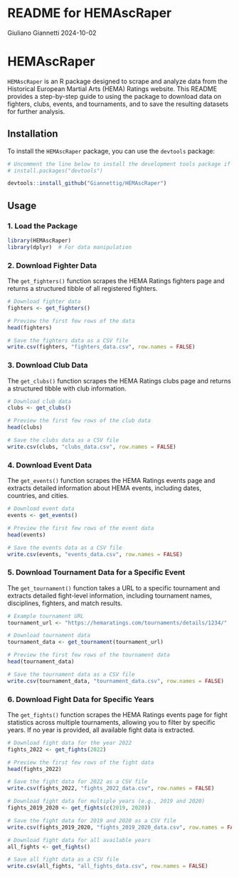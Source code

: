 # README for HEMAscRaper

Giuliano Giannetti 2024-10-02

# HEMAscRaper

`HEMAscRaper` is an R package designed to scrape and analyze data from the Historical European Martial Arts (HEMA) Ratings website. This README provides a step-by-step guide to using the package to download data on fighters, clubs, events, and tournaments, and to save the resulting datasets for further analysis.

## Installation

To install the `HEMAscRaper` package, you can use the `devtools` package:

``` r
# Uncomment the line below to install the development tools package if not already installed
# install.packages("devtools")

devtools::install_github("Giannettig/HEMAscRaper")
```

## Usage

### 1. Load the Package

``` r
library(HEMAscRaper)
library(dplyr)  # For data manipulation
```

### 2. Download Fighter Data

The `get_fighters()` function scrapes the HEMA Ratings fighters page and returns a structured tibble of all registered fighters.

``` r
# Download fighter data
fighters <- get_fighters()

# Preview the first few rows of the data
head(fighters)

# Save the fighters data as a CSV file
write.csv(fighters, "fighters_data.csv", row.names = FALSE)
```

### 3. Download Club Data

The `get_clubs()` function scrapes the HEMA Ratings clubs page and returns a structured tibble with club information.

``` r
# Download club data
clubs <- get_clubs()

# Preview the first few rows of the club data
head(clubs)

# Save the clubs data as a CSV file
write.csv(clubs, "clubs_data.csv", row.names = FALSE)
```

### 4. Download Event Data

The `get_events()` function scrapes the HEMA Ratings events page and extracts detailed information about HEMA events, including dates, countries, and cities.

``` r
# Download event data
events <- get_events()

# Preview the first few rows of the event data
head(events)

# Save the events data as a CSV file
write.csv(events, "events_data.csv", row.names = FALSE)
```

### 5. Download Tournament Data for a Specific Event

The `get_tournament()` function takes a URL to a specific tournament and extracts detailed fight-level information, including tournament names, disciplines, fighters, and match results.

``` r
# Example tournament URL
tournament_url <- "https://hemaratings.com/tournaments/details/1234/"

# Download tournament data
tournament_data <- get_tournament(tournament_url)

# Preview the first few rows of the tournament data
head(tournament_data)

# Save the tournament data as a CSV file
write.csv(tournament_data, "tournament_data.csv", row.names = FALSE)
```

### 6. Download Fight Data for Specific Years

The `get_fights()` function scrapes the HEMA Ratings events page for fight statistics across multiple tournaments, allowing you to filter by specific years. If no year is provided, all available fight data is extracted.

``` r
# Download fight data for the year 2022
fights_2022 <- get_fights(2022)

# Preview the first few rows of the fight data
head(fights_2022)

# Save the fight data for 2022 as a CSV file
write.csv(fights_2022, "fights_2022_data.csv", row.names = FALSE)

# Download fight data for multiple years (e.g., 2019 and 2020)
fights_2019_2020 <- get_fights(c(2019, 2020))

# Save the fight data for 2019 and 2020 as a CSV file
write.csv(fights_2019_2020, "fights_2019_2020_data.csv", row.names = FALSE)

# Download fight data for all available years
all_fights <- get_fights()

# Save all fight data as a CSV file
write.csv(all_fights, "all_fights_data.csv", row.names = FALSE)
```
